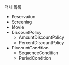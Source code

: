 객체 목록

- Reservation
- Screening
- Movie
- DiscountPolicy
  - AmountDiscountPolicy
  - PercentDiscountPolicy
- DiscountCondition
  - SequenceCondition
  - PeriodCondition